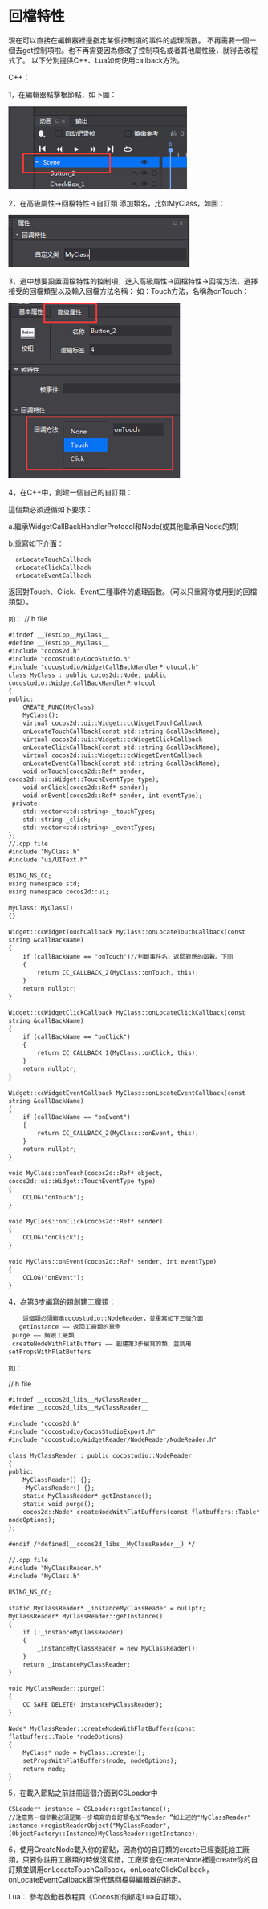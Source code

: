 # **回檔特性** #

現在可以直接在編輯器裡邊指定某個控制項的事件的處理函數。 
不再需要一個一個去get控制項啦。也不再需要因為修改了控制項名或者其他屬性後，就得去改程式了。 
以下分別提供C++、Lua如何使用callback方法。

C++：

1，在編輯器點擊根節點，如下圖：

   ![image](res/image001.png)
  
2，在高級屬性->回檔特性->自訂類 添加類名，比如MyClass，如圖：

   ![image](res/image002.png)

3，選中想要設置回檔特性的控制項，進入高級屬性->回檔特性->回檔方法，選擇接受的回檔類型以及輸入回檔方法名稱：
如：Touch方法，名稱為onTouch： 

   ![image](res/image003.png)

4，在C++中，創建一個自己的自訂類：

這個類必須遵循如下要求： 

a.繼承WidgetCallBackHandlerProtocol和Node(或其他繼承自Node的類) 

b.重寫如下介面： 

      onLocateTouchCallback 
      onLocateClickCallback 
      onLocateEventCallback 

返回對Touch、Click、Event三種事件的處理函數。（可以只重寫你使用到的回檔類型）。 

如： //.h file 

    #ifndef __TestCpp__MyClass__ 
    #define __TestCpp__MyClass__ 
    #include "cocos2d.h" 
    #include "cocostudio/CocoStudio.h" 
    #include "cocostudio/WidgetCallBackHandlerProtocol.h" 
    class MyClass : public cocos2d::Node, public cocostudio::WidgetCallBackHandlerProtocol 
    { 
    public: 
        CREATE_FUNC(MyClass) 
        MyClass(); 
        virtual cocos2d::ui::Widget::ccWidgetTouchCallback 
        onLocateTouchCallback(const std::string &callBackName); 
        virtual cocos2d::ui::Widget::ccWidgetClickCallback 
        onLocateClickCallback(const std::string &callBackName); 
        virtual cocos2d::ui::Widget::ccWidgetEventCallback 
        onLocateEventCallback(const std::string &callBackName); 
        void onTouch(cocos2d::Ref* sender, cocos2d::ui::Widget::TouchEventType type); 
        void onClick(cocos2d::Ref* sender); 
        void onEvent(cocos2d::Ref* sender, int eventType); 
     private: 
        std::vector<std::string> _touchTypes; 
        std::string _click; 
        std::vector<std::string> _eventTypes; 
    }; 
    //.cpp file 
    #include "MyClass.h" 
    #include "ui/UIText.h" 
    
    USING_NS_CC; 
    using namespace std; 
    using namespace cocos2d::ui; 
    
    MyClass::MyClass() 
    {} 
    
    Widget::ccWidgetTouchCallback MyClass::onLocateTouchCallback(const string &callBackName) 
    { 
        if (callBackName == "onTouch")//判斷事件名，返回對應的函數。下同 
        { 
            return CC_CALLBACK_2(MyClass::onTouch, this); 
        } 
        return nullptr; 
    } 
    
    Widget::ccWidgetClickCallback MyClass::onLocateClickCallback(const string &callBackName) 
    { 
        if (callBackName == "onClick") 
        { 
            return CC_CALLBACK_1(MyClass::onClick, this); 
        } 
        return nullptr; 
    } 
    
    Widget::ccWidgetEventCallback MyClass::onLocateEventCallback(const string &callBackName) 
    { 
        if (callBackName == "onEvent") 
        { 
            return CC_CALLBACK_2(MyClass::onEvent, this); 
        } 
        return nullptr; 
    } 
    
    void MyClass::onTouch(cocos2d::Ref* object, cocos2d::ui::Widget::TouchEventType type) 
    { 
        CCLOG("onTouch"); 
    } 
    
    void MyClass::onClick(cocos2d::Ref* sender) 
    { 
        CCLOG("onClick"); 
    } 
    
    void MyClass::onEvent(cocos2d::Ref* sender, int eventType) 
    { 
        CCLOG("onEvent"); 
    } 


4，為第3步編寫的類創建工廠類：

        這個類必須繼承cocostudio::NodeReader，並重寫如下三個介面 
       getInstance —— 返回工廠類的單例 
     purge —— 銷毀工廠類 
     createNodeWithFlatBuffers —— 創建第3步編寫的類，並調用setPropsWithFlatBuffers 
如： 
   
   //.h file 
   
    #ifndef __cocos2d_libs__MyClassReader__
    #define __cocos2d_libs__MyClassReader__

    #include "cocos2d.h"
    #include "cocostudio/CocosStudioExport.h"
    #include "cocostudio/WidgetReader/NodeReader/NodeReader.h"

    class MyClassReader : public cocostudio::NodeReader
    {       
    public:
        MyClassReader() {};
        ~MyClassReader() {};   
        static MyClassReader* getInstance();
        static void purge();
        cocos2d::Node* createNodeWithFlatBuffers(const flatbuffers::Table* nodeOptions);
    };

    #endif /*defined(__cocos2d_libs__MyClassReader__) */ 

    //.cpp file
    #include "MyClassReader.h"
    #include "MyClass.h"

    USING_NS_CC;
    
    static MyClassReader* _instanceMyClassReader = nullptr;
    MyClassReader* MyClassReader::getInstance()
    {
        if (!_instanceMyClassReader)
        {
            _instanceMyClassReader = new MyClassReader();
        }
        return _instanceMyClassReader;
    }

    void MyClassReader::purge()
    {
        CC_SAFE_DELETE(_instanceMyClassReader);
    }

    Node* MyClassReader::createNodeWithFlatBuffers(const flatbuffers::Table *nodeOptions)
    {
        MyClass* node = MyClass::create();
        setPropsWithFlatBuffers(node, nodeOptions);
        return node;
    } 

5，在載入節點之前註冊這個介面到CSLoader中
  
    CSLoader* instance = CSLoader::getInstance();
    //注意第一個參數必須是第一步填寫的自訂類名加“Reader ”如上述的"MyClassReader" 
    instance->registReaderObject("MyClassReader",(ObjectFactory::Instance)MyClassReader::getInstance);

6，使用CreateNode載入你的節點，因為你的自訂類的create已經委託給工廠類，只要你註冊工廠類的時候沒寫錯，工廠類會在createNode裡邊create你的自訂類並調用onLocateTouchCallback，onLocateClickCallback，onLocateEventCallback實現代碼回檔與編輯器的綁定。 

Lua：
   參考啟動器教程頁《Cocos如何綁定Lua自訂類》。
